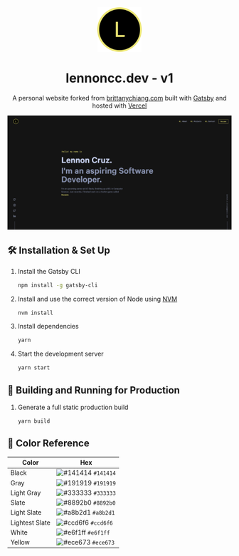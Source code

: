 <div align="center">
  <img alt="Logo" src="https://github.com/lennoncc/Personal-Site/blob/main/src/images/logo.png?raw=true" width="100" />
</div>
<h1 align="center">
  lennoncc.dev - v1
</h1>
<p align="center">
  A personal website forked from  <a href="https://brittanychiang.com" target="_blank">brittanychiang.com</a> built with <a href="https://www.gatsbyjs.org/" target="_blank">Gatsby</a> and hosted with <a href="https://vercel.com/" target="_blank">Vercel</a>
</p>


![demo](https://github.com/lennoncc/Personal-Site/blob/main/src/images/demo.png?raw=true)


## 🛠 Installation & Set Up

1. Install the Gatsby CLI

   ```sh
   npm install -g gatsby-cli
   ```

2. Install and use the correct version of Node using [NVM](https://github.com/nvm-sh/nvm)

   ```sh
   nvm install
   ```

3. Install dependencies

   ```sh
   yarn
   ```

4. Start the development server

   ```sh
   yarn start
   ```

## 🚀 Building and Running for Production

1. Generate a full static production build

   ```sh
   yarn build
   ```

## 🎨 Color Reference

| Color          | Hex                                                                |
| -------------- | ------------------------------------------------------------------ |
| Black          | ![#141414](https://via.placeholder.com/10/141414?text=+) `#141414` |
| Gray           | ![#191919](https://via.placeholder.com/10/191919?text=+) `#191919` |
| Light Gray     | ![#333333](https://via.placeholder.com/10/333333?text=+) `#333333` |
| Slate          | ![#8892b0](https://via.placeholder.com/10/8892b0?text=+) `#8892b0` |
| Light Slate    | ![#a8b2d1](https://via.placeholder.com/10/a8b2d1?text=+) `#a8b2d1` |
| Lightest Slate | ![#ccd6f6](https://via.placeholder.com/10/ccd6f6?text=+) `#ccd6f6` |
| White          | ![#e6f1ff](https://via.placeholder.com/10/e6f1ff?text=+) `#e6f1ff` |
| Yellow         | ![#ece673](https://via.placeholder.com/10/ece673?text=+) `#ece673` |
